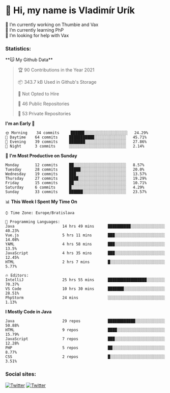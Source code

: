 <h1> 👋 Hi, my name is Vladimír Urík</h1>
<p>
 🔭 I’m currently working on Thumbie and Vax<br>
 🌱 I’m currently learning PhP<br>
 🤔 I’m looking for help with Vax<br>
</p>
<h3>Statistics:</h3>
<!--START_SECTION:waka-->
**🐱 My Github Data** 

> 🏆 90 Contributions in the Year 2021
 > 
> 📦 343.7 kB Used in Github's Storage 
 > 
> 🚫 Not Opted to Hire
 > 
> 📜 46 Public Repositories 
 > 
> 🔑 53 Private Repositories  
 > 
**I'm an Early 🐤** 

```text
🌞 Morning    34 commits     ██████░░░░░░░░░░░░░░░░░░░   24.29% 
🌆 Daytime    64 commits     ███████████░░░░░░░░░░░░░░   45.71% 
🌃 Evening    39 commits     ███████░░░░░░░░░░░░░░░░░░   27.86% 
🌙 Night      3 commits      ░░░░░░░░░░░░░░░░░░░░░░░░░   2.14%

```
📅 **I'm Most Productive on Sunday** 

```text
Monday       12 commits     ██░░░░░░░░░░░░░░░░░░░░░░░   8.57% 
Tuesday      28 commits     █████░░░░░░░░░░░░░░░░░░░░   20.0% 
Wednesday    19 commits     ███░░░░░░░░░░░░░░░░░░░░░░   13.57% 
Thursday     27 commits     ████░░░░░░░░░░░░░░░░░░░░░   19.29% 
Friday       15 commits     ██░░░░░░░░░░░░░░░░░░░░░░░   10.71% 
Saturday     6 commits      █░░░░░░░░░░░░░░░░░░░░░░░░   4.29% 
Sunday       33 commits     ██████░░░░░░░░░░░░░░░░░░░   23.57%

```


📊 **This Week I Spent My Time On** 

```text
⌚︎ Time Zone: Europe/Bratislava

💬 Programming Languages: 
Java                     14 hrs 49 mins      ██████████░░░░░░░░░░░░░░░   40.23% 
Vue.js                   5 hrs 11 mins       ███░░░░░░░░░░░░░░░░░░░░░░   14.08% 
YAML                     4 hrs 58 mins       ███░░░░░░░░░░░░░░░░░░░░░░   13.5% 
JavaScript               4 hrs 35 mins       ███░░░░░░░░░░░░░░░░░░░░░░   12.45% 
HTML                     2 hrs 7 mins        █░░░░░░░░░░░░░░░░░░░░░░░░   5.77%

🔥 Editors: 
IntelliJ                 25 hrs 55 mins      █████████████████░░░░░░░░   70.37% 
VS Code                  10 hrs 30 mins      ███████░░░░░░░░░░░░░░░░░░   28.51% 
PhpStorm                 24 mins             ░░░░░░░░░░░░░░░░░░░░░░░░░   1.13%

```

**I Mostly Code in Java** 

```text
Java                     29 repos            ████████████░░░░░░░░░░░░░   50.88% 
HTML                     9 repos             ████░░░░░░░░░░░░░░░░░░░░░   15.79% 
JavaScript               7 repos             ███░░░░░░░░░░░░░░░░░░░░░░   12.28% 
PHP                      5 repos             ██░░░░░░░░░░░░░░░░░░░░░░░   8.77% 
CSS                      2 repos             █░░░░░░░░░░░░░░░░░░░░░░░░   3.51%

```



<!--END_SECTION:waka-->

<h3>Social sites:</h3>
<p><a href="https://twitter.com/GGGEDR" target="_blank"><img alt="Twitter" src="https://img.shields.io/badge/twitter-%231DA1F2.svg?&style=for-the-badge&logo=twitter&logoColor=white" /></a> <a href="https://www.reddit.com/user/GGGEDR" target="_blank"><img alt="Twitter" src="https://img.shields.io/badge/reddit-%23FE6262.svg?&style=for-the-badge&logo=reddit&logoColor=white" /></a>
</p>
